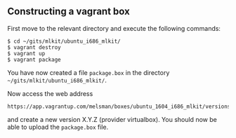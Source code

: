 ## Constructing a vagrant box

First move to the relevant directory and execute the following commands:

````
$ cd ~/gits/mlkit/ubuntu_i686_mlkit/
$ vagrant destroy
$ vagrant up
$ vagrant package
````

You have now created a file `package.box` in the directory
`~/gits/mlkit/ubuntu_i686_mlkit/`.

Now access the web address

````
https://app.vagrantup.com/melsman/boxes/ubuntu_1604_i686_mlkit/versions/
````

and create a new version X.Y.Z (provider virtualbox). You should now
be able to upload the `package.box` file.